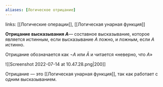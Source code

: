 ```yaml
---
aliases: [Логическое отрицание]
---
```

links: [[Логические операции]], [[Логическая унарная функция]]

**Отрицание высказывания $A$**— составное высказывание, которое является истинным, если высказывание $A$ ложно, и ложным, если $A$ истинно.

Отрицание обозначается как $¬A$ или $\bar{A}$ и читается «неверно, что $A$»


![[Screenshot 2022-07-14 at 10.47.28.png|200]]

Отрицание — это [[Логическая унарная функция]], так как работает с одним высказыванием. 
